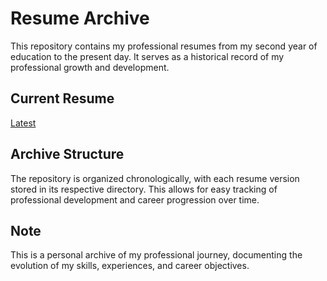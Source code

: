 # Resume Archive

This repository contains my professional resumes from my second year of education to the present day. It serves as a historical record of my professional growth and development.

## Current Resume
[Latest](https://github.com/Arpit529Srivastava/RESUME_Archive/raw/main/Arpit_Srivastava_05_08_2025.pdf)


## Archive Structure
The repository is organized chronologically, with each resume version stored in its respective directory. This allows for easy tracking of professional development and career progression over time.

## Note
This is a personal archive of my professional journey, documenting the evolution of my skills, experiences, and career objectives. 
